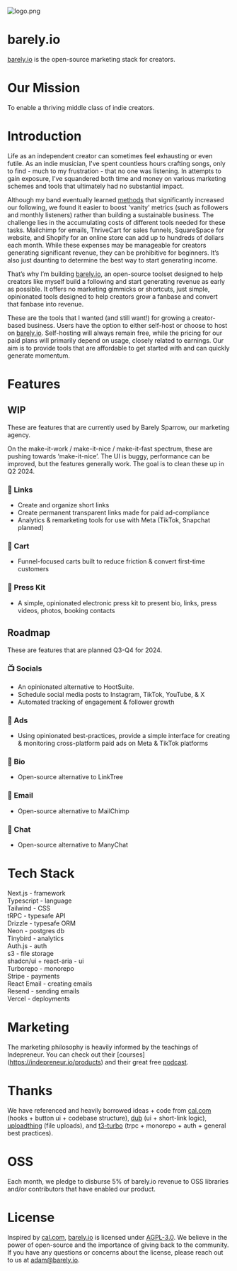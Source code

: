 ![logo.png](https://app.barely.io/_static/logo_70px.png)

# barely.io

[barely.io](https://barely.io) is the open-source marketing stack for creators.

# Our Mission

To enable a thriving middle class of indie creators.

# Introduction

Life as an independent creator can sometimes feel exhausting or even futile. As an indie musician, I've spent countless hours crafting songs, only to find - much to my frustration - that no one was listening. In attempts to gain exposure, I’ve squandered both time and money on various marketing schemes and tools that ultimately had no substantial impact.

Although my band eventually learned [methods](https://indepreneur.io) that significantly increased our following, we found it easier to boost 'vanity' metrics (such as followers and monthly listeners) rather than building a sustainable business. The challenge lies in the accumulating costs of different tools needed for these tasks. Mailchimp for emails, ThriveCart for sales funnels, SquareSpace for website, and Shopify for an online store can add up to hundreds of dollars each month. While these expenses may be manageable for creators generating significant revenue, they can be prohibitive for beginners. It’s also just daunting to determine the best way to start generating income.

That’s why I’m building [barely.io](https://barely.io), an open-source toolset designed to help creators like myself build a following and start generating revenue as early as possible. It offers no marketing gimmicks or shortcuts, just simple, opinionated tools designed to help creators grow a fanbase and convert that fanbase into revenue.

These are the tools that I wanted (and still want!) for growing a creator-based business. Users have the option to either self-host or choose to host on [barely.io](https://barely.io/). Self-hosting will always remain free, while the pricing for our paid plans will primarily depend on usage, closely related to earnings. Our aim is to provide tools that are affordable to get started with and can quickly generate momentum.

# Features

## WIP

These are features that are currently used by Barely Sparrow, our marketing agency.

On the make-it-work / make-it-nice / make-it-fast spectrum, these are pushing towards ‘make-it-nice’. The UI is buggy, performance can be improved, but the features generally work. The goal is to clean these up in Q2 2024.

### 🔗 Links

- Create and organize short links
- Create permanent transparent links made for paid ad-compliance
- Analytics & remarketing tools for use with Meta (TikTok, Snapchat planned)

### 🛒 Cart

- Funnel-focused carts built to reduce friction & convert first-time customers

### 📰 Press Kit

- A simple, opinionated electronic press kit to present bio, links, press videos, photos, booking contacts

## Roadmap

These are features that are planned Q3-Q4 for 2024.

### 📺 Socials

- An opinionated alternative to HootSuite.
- Schedule social media posts to Instagram, TikTok, YouTube, & X
- Automated tracking of engagement & follower growth

### 📣 Ads

- Using opinionated best-practices, provide a simple interface for creating & monitoring cross-platform paid ads on Meta & TikTok platforms

### 👤 Bio

- Open-source alternative to LinkTree

### 📧 Email

- Open-source alternative to MailChimp

### 💬 Chat

- Open-source alternative to ManyChat

# Tech Stack

Next.js - framework  
Typescript - language  
Tailwind - CSS  
tRPC - typesafe API  
Drizzle - typesafe ORM  
Neon - postgres db  
Tinybird - analytics  
Auth.js - auth  
s3 - file storage  
shadcn/ui + react-aria - ui  
Turborepo - monorepo  
Stripe - payments  
React Email - creating emails  
Resend - sending emails  
Vercel - deployments

# Marketing

The marketing philosophy is heavily informed by the teachings of Indepreneur. You can check out their [courses] (https://indepreneur.io/products) and their great free [podcast](https://indepreneur.io/podcast/).

# Thanks

We have referenced and heavily borrowed ideas + code from [cal.com](https://cal.com) (hooks + button ui + codebase structure), [dub](https://dub.co) (ui + short-link logic), [uploadthing](https://uploadthing.com) (file uploads), and [t3-turbo](https://github.com/t3-oss/create-t3-turbo) (trpc + monorepo + auth + general best practices).

# OSS

Each month, we pledge to disburse 5% of barely.io revenue to OSS libraries and/or contributors that have enabled our product.

# License

Inspired by [cal.com](https://cal.com), [barely.io](https://barely.io) is licensed under
[AGPL-3.0](https://www.gnu.org/licenses/agpl-3.0.html). We believe in the power of open-source and the importance of giving back to the community. If you have any questions or concerns about the license, please reach out to us at [adam@barely.io](mailto:adam@barely.io).
